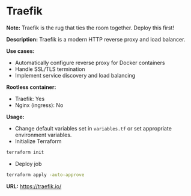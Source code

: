 # Traefik

**Note:** Traefik is the rug that ties the room together. Deploy this first!

**Description:** Traefik is a modern HTTP reverse proxy and load balancer.

**Use cases:**
- Automatically configure reverse proxy for Docker containers
- Handle SSL/TLS termination
- Implement service discovery and load balancing

**Rootless container:**
- Traefik: Yes
- Nginx (ingress): No

**Usage:**
- Change default variables set in `variables.tf` or set appropriate environment variables.
- Initialize Terraform
```sh
terraform init
```

- Deploy job
```sh
terraform apply -auto-approve
```

**URL:** https://traefik.io/